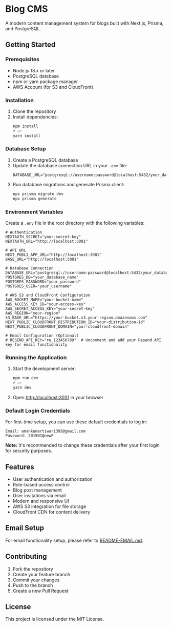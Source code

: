 # Blog CMS

A modern content management system for blogs built with Next.js, Prisma, and PostgreSQL.

## Getting Started

### Prerequisites

- Node.js 18.x or later
- PostgreSQL database
- npm or yarn package manager
- AWS Account (for S3 and CloudFront)

### Installation

1. Clone the repository
2. Install dependencies:
   ```bash
   npm install
   # or
   yarn install
   ```

### Database Setup

1. Create a PostgreSQL database
2. Update the database connection URL in your `.env` file:
   ```
   DATABASE_URL="postgresql://username:password@localhost:5432/your_database_name"
   ```
3. Run database migrations and generate Prisma client:
   ```bash
   npx prisma migrate dev
   npx prisma generate
   ```

### Environment Variables

Create a `.env` file in the root directory with the following variables:

```env
# Authentication
NEXTAUTH_SECRET="your-secret-key"
NEXTAUTH_URL="http://localhost:3001"

# API URL
NEXT_PUBLI_APP_URL="http://localhost:3001"
BASE_URL="http://localhost:3001"

# Database Connection
DATABASE_URL="postgresql://username:password@localhost:5432/your_database_name"
POSTGRES_DB="your_database_name"
POSTGRES_PASSWORD="your_password"
POSTGRES_USER="your_username"

# AWS S3 and CloudFront Configuration
AWS_BUCKET_NAME="your-bucket-name"
AWS_ACCESS_KEY_ID="your-access-key"
AWS_SECRET_ACCESS_KEY="your-secret-key"
AWS_REGION="your-region"
S3_BASE_URL="https://your-bucket.s3.your-region.amazonaws.com"
NEXT_PUBLIC_CLOUDFRONT_DISTRIBUTION_ID="your-distribution-id"
NEXT_PUBLIC_CLOUDFRONT_DOMAIN="your-cloudfront-domain"

# Email Configuration (Optional)
# RESEND_API_KEY="re_123456789"  # Uncomment and add your Resend API key for email functionality
```

### Running the Application

1. Start the development server:
   ```bash
   npm run dev
   # or
   yarn dev
   ```
2. Open [http://localhost:3001](http://localhost:3001) in your browser

### Default Login Credentials

For first-time setup, you can use these default credentials to log in:

```
Email: amankumartiwari392@gmail.com
Password: 201501@newP
```

**Note:** It's recommended to change these credentials after your first login for security purposes.

## Features

- User authentication and authorization
- Role-based access control
- Blog post management
- User invitations via email
- Modern and responsive UI
- AWS S3 integration for file storage
- CloudFront CDN for content delivery

## Email Setup

For email functionality setup, please refer to [README-EMAIL.md](README-EMAIL.md).

## Contributing

1. Fork the repository
2. Create your feature branch
3. Commit your changes
4. Push to the branch
5. Create a new Pull Request

## License

This project is licensed under the MIT License. 